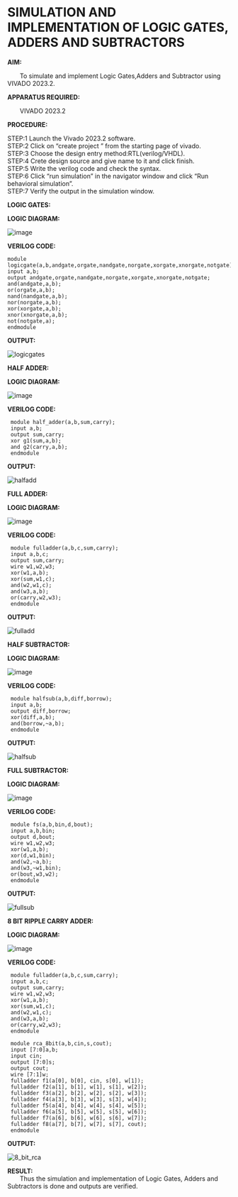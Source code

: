 # SIMULATION AND IMPLEMENTATION OF LOGIC GATES, ADDERS AND SUBTRACTORS
**AIM:**<br>

&emsp;&emsp;To simulate and implement Logic Gates,Adders and Subtractor using VIVADO 2023.2.<br>

**APPARATUS REQUIRED:**<br>

&emsp;&emsp;VIVADO 2023.2<br>

**PROCEDURE:**<br>

 STEP:1 Launch the Vivado 2023.2 software.<br>
 STEP:2 Click on “create project ” from the starting page of vivado.<br>
 STEP:3 Choose the design entry method:RTL(verilog/VHDL).<br>
 STEP:4 Crete design source and give name to it and click finish.<br>
 STEP:5 Write the verilog code and check the syntax.<br>
 STEP:6 Click “run simulation” in the navigator window and click “Run behavioral simulation”.<br>
 STEP:7 Verify the output in the simulation window.<br>

**LOGIC GATES:**

**LOGIC DIAGRAM:**

![image](https://github.com/navaneethans/VLSI-LAB-EXPERIMENTS/assets/6987778/ee17970c-3ac9-4603-881b-88e2825f41a4)

**VERILOG CODE:**

 ```
 module logicgate(a,b,andgate,orgate,nandgate,norgate,xorgate,xnorgate,notgate);
 input a,b;
 output andgate,orgate,nandgate,norgate,xorgate,xnorgate,notgate;
 and(andgate,a,b);
 or(orgate,a,b);
 nand(nandgate,a,b);
 nor(norgate,a,b);
 xor(xorgate,a,b);
 xnor(xnorgate,a,b);
 not(notgate,a);
 endmodule
```

**OUTPUT:**

![logicgates](https://github.com/TharunPR/VLSI-LAB-EXP-1/assets/117915125/2019027f-3d2e-4488-b17e-57c8850a59e1)


**HALF ADDER:**

**LOGIC DIAGRAM:**

![image](https://github.com/navaneethans/VLSI-LAB-EXPERIMENTS/assets/6987778/0e1ecb96-0c25-4556-832b-aeeedfdfe7b9)

**VERILOG CODE:**

```
 module half_adder(a,b,sum,carry);
 input a,b;
 output sum,carry;
 xor g1(sum,a,b);
 and g2(carry,a,b);
 endmodule
 ```

**OUTPUT:**

![halfadd](https://github.com/TharunPR/VLSI-LAB-EXP-1/assets/117915125/221aebf9-0ffa-474c-930f-743cc98d02cc)

**FULL ADDER:**

**LOGIC DIAGRAM:**

![image](https://github.com/navaneethans/VLSI-LAB-EXPERIMENTS/assets/6987778/9bb3964c-438f-469d-a3de-c1cca6f323fb)

**VERILOG CODE:**

```
 module fulladder(a,b,c,sum,carry);
 input a,b,c;
 output sum,carry;
 wire w1,w2,w3;
 xor(w1,a,b);
 xor(sum,w1,c);
 and(w2,w1,c);
 and(w3,a,b);
 or(carry,w2,w3);
 endmodule
```

**OUTPUT:**

![fulladd](https://github.com/TharunPR/VLSI-LAB-EXP-1/assets/117915125/7bd02df3-47ba-4638-bb8c-43f1c6b124f0)

**HALF SUBTRACTOR:**

**LOGIC DIAGRAM:**

![image](https://github.com/navaneethans/VLSI-LAB-EXPERIMENTS/assets/6987778/731470b7-eb4e-49f8-8bb7-2994052a7184)

**VERILOG CODE:**

```
 module halfsub(a,b,diff,borrow);
 input a,b;
 output diff,borrow;
 xor(diff,a,b);
 and(borrow,~a,b);
 endmodule
```

**OUTPUT:**

![halfsub](https://github.com/TharunPR/VLSI-LAB-EXP-1/assets/117915125/eab80fcb-9d88-4c5c-a0b5-c581a3fdc433)


**FULL SUBTRACTOR:**

**LOGIC DIAGRAM:**

![image](https://github.com/navaneethans/VLSI-LAB-EXPERIMENTS/assets/6987778/d66f874b-c1f2-44b3-a035-7149b56430c1)

**VERILOG CODE:**

```
 module fs(a,b,bin,d,bout);
 input a,b,bin;
 output d,bout;
 wire w1,w2,w3;
 xor(w1,a,b);
 xor(d,w1,bin);
 and(w2,~a,b);
 and(w3,~w1,bin);
 or(bout,w3,w2);
 endmodule
```

**OUTPUT:**

![fullsub](https://github.com/TharunPR/VLSI-LAB-EXP-1/assets/117915125/1b1ca532-1483-45b5-bbab-611467188435)

**8 BIT RIPPLE CARRY ADDER:**

**LOGIC DIAGRAM:**

![image](https://github.com/navaneethans/VLSI-LAB-EXPERIMENTS/assets/6987778/7385a408-40a5-4203-8050-b72818622d79)

**VERILOG CODE:**

```
 module fulladder(a,b,c,sum,carry);
 input a,b,c;
 output sum,carry;
 wire w1,w2,w3;
 xor(w1,a,b);
 xor(sum,w1,c);
 and(w2,w1,c);
 and(w3,a,b);
 or(carry,w2,w3);
 endmodule
 
 module rca_8bit(a,b,cin,s,cout);
 input [7:0]a,b;
 input cin;
 output [7:0]s;
 output cout;
 wire [7:1]w;
 fulladder f1(a[0], b[0], cin, s[0], w[1]);
 fulladder f2(a[1], b[1], w[1], s[1], w[2]);
 fulladder f3(a[2], b[2], w[2], s[2], w[3]);
 fulladder f4(a[3], b[3], w[3], s[3], w[4]);
 fulladder f5(a[4], b[4], w[4], s[4], w[5]);
 fulladder f6(a[5], b[5], w[5], s[5], w[6]);
 fulladder f7(a[6], b[6], w[6], s[6], w[7]);
 fulladder f8(a[7], b[7], w[7], s[7], cout);
 endmodule
```
**OUTPUT:**

![8_bit_rca](https://github.com/TharunPR/VLSI-LAB-EXP-1/assets/117915125/0ffba1da-ff70-4649-90c5-ad0730f90a30)

**RESULT:**<br>
&emsp;&emsp;Thus the simulation and implementation of Logic Gates, Adders and Subtractors is done and outputs are verified.


